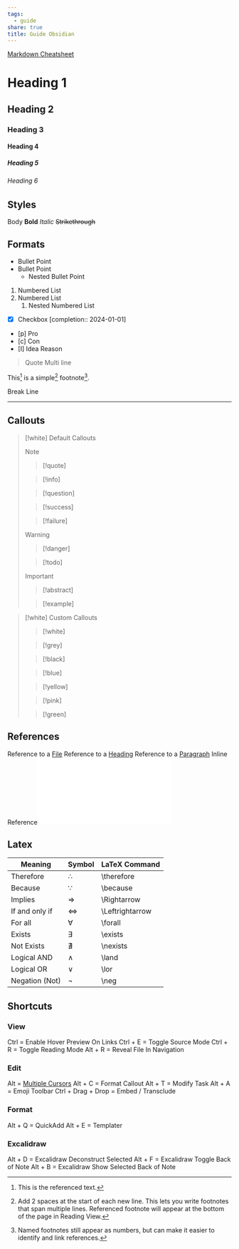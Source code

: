 ```yaml
---
tags:
  - guide
share: true
title: Guide Obsidian
---
```

[Markdown Cheatsheet](https://rentry.org/how)
# Heading 1
## Heading 2
### Heading 3
#### Heading 4
##### Heading 5
###### Heading 6

## Styles

Body
**Bold**
_Italic_
~~Strikethrough~~

## Formats

- Bullet Point
- Bullet Point
	- Nested Bullet Point
1. Numbered List
2. Numbered List
	1. Nested Numbered List
- [x] Checkbox  [completion:: 2024-01-01]
- [p] Pro
- [c] Con
- [I] Idea
	Reason
>Quote
>Multi line

This[^1] is a simple[^2] footnote[^note].

[^1]: This is the referenced text.
[^2]: Add 2 spaces at the start of each new line.
  This lets you write footnotes that span multiple lines.
  Referenced footnote will appear at the bottom of the page in Reading View.
[^note]: Named footnotes still appear as numbers, but can make it easier to identify and link references.

Break Line
___

## Callouts

> [!white] Default Callouts
> 
> > [!note]
>
> > [!quote]
>
> > [!info]
>
> > [!question]
>
> > [!success]
>
> > [!failure]
>
> > [!warning]
>
> > [!danger]
> 
> > [!todo]
>
> > [!important]
> 
> > [!abstract]
>
> > [!example]

> [!white] Custom Callouts
> 
> > [!white]
> 
> > [!grey]
> 
> > [!black]
> 
> > [!blue]
> 
> > [!yellow]
> 
> > [!pink]
> 
> > [!green]

## References

Reference to a [File](/Guides.md)
Reference to a [Heading](Guide%20Obsidian.md#Heading%201)
Reference to a [Paragraph](/2024-01-01.md#^025433)
Inline Reference![Guides/Guide Obsidian > Styles](Guide%20Obsidian.md#Styles)
## Latex

| Meaning        | Symbol | LaTeX Command   |
| -------------- | ------ | --------------- |
| Therefore      | ∴      | \therefore      |
| Because        | ∵      | \because        |
| Implies        | ⇒      | \Rightarrow     |
| If and only if | ⇔      | \Leftrightarrow |
| For all        | ∀      | \forall         |
| Exists         | ∃      | \exists         |
| Not Exists     | ∄      | \nexists        |
| Logical AND    | ∧      | \land           |
| Logical OR     | ∨      | \lor            |
| Negation (Not) | ¬      | \neg            |

## Shortcuts

### View
Ctrl     = Enable Hover Preview On Links
Ctrl + E = Toggle Source Mode
Ctrl + R = Toggle Reading Mode
Alt  + R = Reveal File In Navigation

### Edit
Alt      = [Multiple Cursors](https://help.obsidian.md/Editing+and+formatting/Multiple+cursors)
Alt  + C = Format Callout
Alt  + T = Modify Task
Alt  + A = Emoji Toolbar
Ctrl + Drag + Drop = Embed /  Transclude

### Format
Alt  + Q = QuickAdd
Alt  + E = Templater

### Excalidraw
Alt  + D = Excalidraw Deconstruct Selected
Alt  + F = Excalidraw Toggle Back of Note
Alt  + B = Excalidraw Show Selected Back of Note


